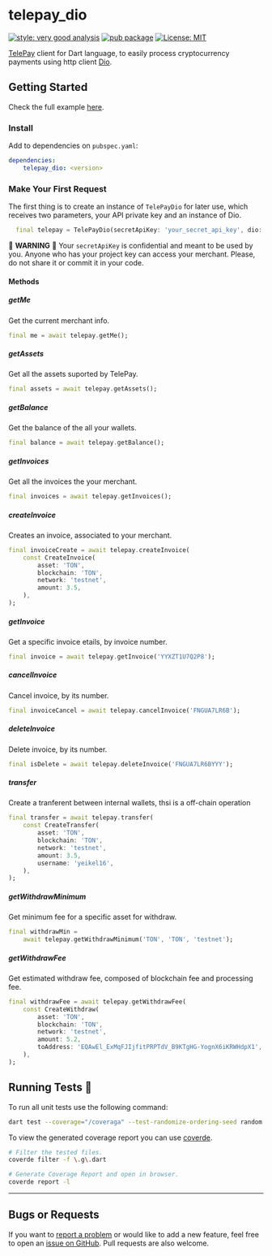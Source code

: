 # telepay_dio

[![style: very good analysis][very_good_analysis_badge]][very_good_analysis_link]   [![pub package][pub_badge]][pub_link]   [![License: MIT][license_badge]][license_link]

[TelePay][telepay_link] client for Dart language, to easily process cryptocurrency payments using http client [Dio](dio_package_link).

## Getting Started

Check the full example [here](https://github.com/telepay-cash/telepay-dart/blob/main/packages/telepay_dio/example/lib/main.dart).

### Install

Add to dependencies on `pubspec.yaml`:

```yaml
dependencies:
    telepay_dio: <version>
```

### Make Your First Request

The first thing is to create an instance of `TelePayDio` for later use, which receives two parameters, your API private key and an instance of Dio.

```dart
  final telepay = TelePayDio(secretApiKey: 'your_secret_api_key', dio: Dio());
```

🚨  **WARNING** 🚨
Your `secretApiKey` is confidential and meant to be used by you. Anyone who has your project key can access your merchant. Please, do not share it or commit it in your code.

#### Methods

##### getMe

Get the current merchant info.

```dart
final me = await telepay.getMe();
```

##### getAssets

Get all the assets suported by TelePay.

```dart
final assets = await telepay.getAssets();
```

##### getBalance

Get the balance of the all your wallets.

```dart
final balance = await telepay.getBalance();
```

##### getInvoices

Get all the invoices the your merchant.

```dart
final invoices = await telepay.getInvoices();
```

##### createInvoice

Creates an invoice, associated to your merchant.

```dart
final invoiceCreate = await telepay.createInvoice(
    const CreateInvoice(
        asset: 'TON',
        blockchain: 'TON',
        network: 'testnet',
        amount: 3.5,
    ),
);
```

##### getInvoice

Get a specific invoice etails, by invoice number.

```dart
final invoice = await telepay.getInvoice('YYXZT1U7Q2P8');
```

##### cancelInvoice

Cancel invoice, by its number.

```dart
final invoiceCancel = await telepay.cancelInvoice('FNGUA7LR6B');
```

##### deleteInvoice

Delete invoice, by its number.

```dart
final isDelete = await telepay.deleteInvoice('FNGUA7LR6BYYY');
```

##### transfer

Create a tranferent between internal wallets, thsi is a off-chain operation

```dart
final transfer = await telepay.transfer(
    const CreateTransfer(
        asset: 'TON',
        blockchain: 'TON',
        network: 'testnet',
        amount: 3.5,
        username: 'yeikel16',
    ),
);
```

##### getWithdrawMinimum

Get minimum fee for a specific asset for withdraw.

```dart
final withdrawMin =
    await telepay.getWithdrawMinimum('TON', 'TON', 'testnet');
```

##### getWithdrawFee

Get estimated withdraw fee, composed of blockchain fee and processing fee.

```dart
final withdrawFee = await telepay.getWithdrawFee(
    const CreateWithdraw(
        asset: 'TON',
        blockchain: 'TON',
        network: 'testnet',
        amount: 5.2,
        toAddress: 'EQAwEl_ExMqFJIjfitPRPTdV_B9KTgHG-YognX6iKRWHdpX1',
    ),
);
```

## Running Tests 🧪

To run all unit tests use the following command:

```sh
dart test --coverage="/coveraga" --test-randomize-ordering-seed random

```

To view the generated coverage report you can use [coverde](https://pub.dev/packages/coverde).

```sh
# Filter the tested files.
coverde filter -f \.g\.dart

# Generate Coverage Report and open in browser.
coverde report -l
```

---

## Bugs or Requests

If you want to [report a problem][github_issue_link] or would like to add a new feature, feel free to open an [issue on GitHub][github_issue_link]. Pull requests are also welcome.

[github_issue_link]: https://github.com/TelePay-cash/telepay-dart/issues
[codecov_link]: https://codecov.io/gh/telepay/telepay-dart
[coverage_badge]: https://codecov.io/gh/telepay/telepay-dart/branch/main/graph/badge.svg
[license_badge]: https://img.shields.io/badge/license-MIT-blue.svg
[pub_badge]: https://img.shields.io/pub/v/telepay_dio.svg
[pub_link]: https://pub.dartlang.org/packages/telepay_dio
[license_link]: https://opensource.org/licenses/MIT
[very_good_analysis_badge]: https://img.shields.io/badge/style-very_good_analysis-B22C89.svg
[very_good_analysis_link]: https://pub.dev/packages/very_good_analysis
[telepay_link]: https://telepay.cash
[dio_package_link]: https://pub.dev/packages/dio
